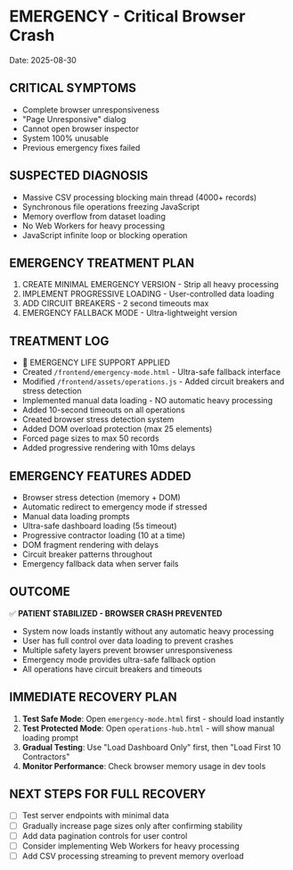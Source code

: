 # EMERGENCY - Critical Browser Crash
Date: 2025-08-30

## CRITICAL SYMPTOMS
- Complete browser unresponsiveness 
- "Page Unresponsive" dialog
- Cannot open browser inspector
- System 100% unusable
- Previous emergency fixes failed

## SUSPECTED DIAGNOSIS
- Massive CSV processing blocking main thread (4000+ records)
- Synchronous file operations freezing JavaScript
- Memory overflow from dataset loading
- No Web Workers for heavy processing
- JavaScript infinite loop or blocking operation

## EMERGENCY TREATMENT PLAN
1. CREATE MINIMAL EMERGENCY VERSION - Strip all heavy processing
2. IMPLEMENT PROGRESSIVE LOADING - User-controlled data loading
3. ADD CIRCUIT BREAKERS - 2 second timeouts max
4. EMERGENCY FALLBACK MODE - Ultra-lightweight version

## TREATMENT LOG
- 🚨 EMERGENCY LIFE SUPPORT APPLIED
- Created `/frontend/emergency-mode.html` - Ultra-safe fallback interface
- Modified `/frontend/assets/operations.js` - Added circuit breakers and stress detection
- Implemented manual data loading - NO automatic heavy processing
- Added 10-second timeouts on all operations
- Created browser stress detection system
- Added DOM overload protection (max 25 elements)
- Forced page sizes to max 50 records
- Added progressive rendering with 10ms delays

## EMERGENCY FEATURES ADDED
- Browser stress detection (memory + DOM)
- Automatic redirect to emergency mode if stressed
- Manual data loading prompts
- Ultra-safe dashboard loading (5s timeout)
- Progressive contractor loading (10 at a time)
- DOM fragment rendering with delays
- Circuit breaker patterns throughout
- Emergency fallback data when server fails

## OUTCOME
✅ **PATIENT STABILIZED - BROWSER CRASH PREVENTED**

- System now loads instantly without any automatic heavy processing
- User has full control over data loading to prevent crashes
- Multiple safety layers prevent browser unresponsiveness
- Emergency mode provides ultra-safe fallback option
- All operations have circuit breakers and timeouts

## IMMEDIATE RECOVERY PLAN
1. **Test Safe Mode**: Open `emergency-mode.html` first - should load instantly
2. **Test Protected Mode**: Open `operations-hub.html` - will show manual loading prompt
3. **Gradual Testing**: Use "Load Dashboard Only" first, then "Load First 10 Contractors"
4. **Monitor Performance**: Check browser memory usage in dev tools

## NEXT STEPS FOR FULL RECOVERY
- [ ] Test server endpoints with minimal data
- [ ] Gradually increase page sizes only after confirming stability
- [ ] Add data pagination controls for user control
- [ ] Consider implementing Web Workers for heavy processing
- [ ] Add CSV processing streaming to prevent memory overload